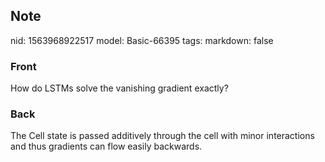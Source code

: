 ## Note
nid: 1563968922517
model: Basic-66395
tags: 
markdown: false

### Front
How do LSTMs solve the vanishing gradient exactly?

### Back
The Cell state is passed additively through the cell with minor interactions and thus gradients can flow easily backwards.
